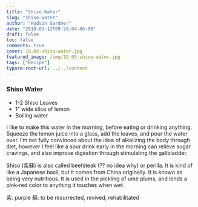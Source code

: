 ```yaml
---
title: "Shiso Water"
slug: "shiso-water"
author: "Hudson Gardner"
date: "2019-03-12T09:26:04-06:00"
draft: false
toc: false
comments: true
cover: 19.03-shiso-water.jpg
featured_image: /img/19.03-shiso-water.jpg
tags: ["Recipe"]
typora-root-url: ../../content
---
```


### Shiso Water

- 1-2 Shiso Leaves
- 1” wide slice of lemon
- Boiling water

I like to make this water in the morning, before eating or drinking anything. Squeeze the lemon juice into a glass, add the leaves, and pour the water over. I’m not fully convinced about the idea of alkalizing the body through diet, however I feel like a sour drink early in the morning can relieve sugar cravings, and also improve digestion through stimulating the gallbladder.

Shiso (紫蘇) is also called beefsteak (?? no idea why) or perilla. It is kind of like a Japanese basil, but it comes from China originally. It is known as being very nutritious. It is used in the pickling of ume plums, and lends a pink-red color to anything it touches when wet.

紫: purple
蘇: to be resurrected, revived, rehabilitated